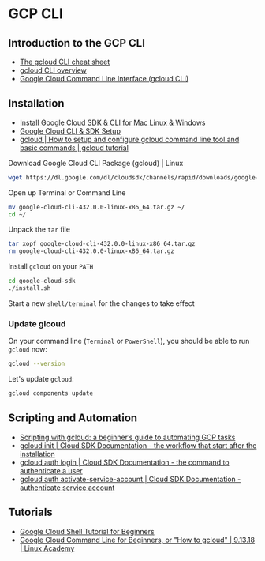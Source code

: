 # GCP CLI

## Introduction to the GCP CLI
- [The gcloud CLI cheat sheet](https://cloud.google.com/sdk/docs/cheatsheet)
- [gcloud CLI overview](https://cloud.google.com/sdk/gcloud)
- [Google Cloud Command Line Interface (gcloud CLI)](https://cloud.google.com/cli?utm_source=youtube&utm_medium=unpaidsoc&utm_campaign=CDR_ret_businessapps_fbu_tf7uzqy_GoogleCloudCLI_031422&utm_content=description)


## Installation
- [Install Google Cloud SDK & CLI for Mac Linux & Windows](https://www.youtube.com/watch?v=k-8qFh8EfFA)
- [Google Cloud CLI & SDK Setup](https://www.codingforentrepreneurs.com/blog/google-cloud-cli-and-sdk-setup/)
- [gcloud | How to setup and configure gcloud command line tool and basic commands | gcloud tutorial](https://www.youtube.com/watch?v=q8jed3aU_FY)

Download Google Cloud CLI Package (gcloud) | Linux

```sh
wget https://dl.google.com/dl/cloudsdk/channels/rapid/downloads/google-cloud-cli-432.0.0-linux-x86_64.tar.gz
```

Open up Terminal or Command Line

```sh
mv google-cloud-cli-432.0.0-linux-x86_64.tar.gz ~/
cd ~/
```

Unpack the `tar` file

```sh
tar xopf google-cloud-cli-432.0.0-linux-x86_64.tar.gz
rm google-cloud-cli-432.0.0-linux-x86_64.tar.gz
```

Install `gcloud` on your `PATH`

```sh
cd google-cloud-sdk
./install.sh
```

Start a new `shell/terminal` for the changes to take effect

### Update glcoud

On your command line (`Terminal` or `PowerShell`), you should be able to run `gcloud` now:

```sh
gcloud --version
```

Let's update `gcloud`:

```sh
gcloud components update
```

## Scripting and Automation
- [Scripting with gcloud: a beginner’s guide to automating GCP tasks](https://cloud.google.com/blog/products/management-tools/scripting-with-gcloud-a-beginners-guide-to-automating-gcp-tasks)
- [gcloud init | Cloud SDK Documentation - the workflow that start after the installation](https://cloud.google.com/sdk/gcloud/reference/init)
- [gcloud auth login | Cloud SDK Documentation - the command to authenticate a user](https://cloud.google.com/sdk/gcloud/reference/auth/login)
- [gcloud auth activate-service-account | Cloud SDK Documentation - authenticate service account](https://cloud.google.com/sdk/gcloud/reference/auth/activate-service-account)

## Tutorials
- [Google Cloud Shell Tutorial for Beginners](https://www.youtube.com/watch?v=RdDyF3jVbbE)
- [Google Cloud Command Line for Beginners, or "How to gcloud" | 9.13.18 | Linux Academy](https://www.youtube.com/watch?v=j274vq9a2Rs)
